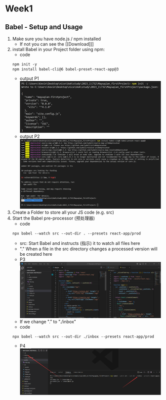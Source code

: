 # Week1

## Babel - Setup and Usage
1. Make sure you have node.js / npm installed
	- If not you can see the [[Download]]]
2. install Babel in your Project folder using npm:
	- code
	```shell
	npm init -y 
	npm install babel-cli@6 babel-preset-react-app@3
	```
	- output P1![](../source/Week1/P1.png)
	- output P2![](../source/Week1/P2.png)
3. Create a Folder to store all your JS code (e.g. src)
4. Start the Babel pre-processor (预处理器)
	- code
	```shell
	npx babel --watch src --out-dir . --presets react-app/prod
	``` 
	- src: Start Babel and instructs (指示) it to watch all files here
	- "." When a file in the src directory changes a processed version will be created here
	- P3 ![](../source/Week1/P3.png)
	- If we change "." to "./inbox"
	-  code
	```shell
	npx babel --watch src --out-dir ./inbox --presets react-app/prod
	``` 
	- P4 ![](../source/Week1/P4.png)